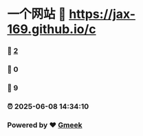 # 一个网站 :link: https://jax-169.github.io/c 
### :page_facing_up: [2](https://jax-169.github.io/c/tag.html) 
### :speech_balloon: 0 
### :hibiscus: 9 
### :alarm_clock: 2025-06-08 14:34:10 
### Powered by :heart: [Gmeek](https://github.com/Meekdai/Gmeek)
